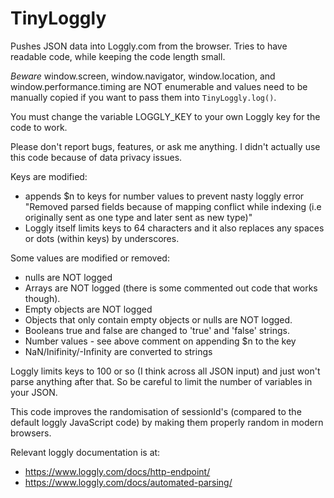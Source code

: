 # TinyLoggly

Pushes JSON data into Loggly.com from the browser. Tries to have readable code, while keeping the code length small.

*Beware* window.screen, window.navigator, window.location, and window.performance.timing are NOT enumerable and values need to be manually copied if you want to pass them into `TinyLoggly.log()`.

You must change the variable LOGGLY_KEY to your own Loggly key for the code to work.

Please don't report bugs, features, or ask me anything. I didn't actually use this code because of data privacy issues.

Keys are modified:

 - appends $n to keys for number values to prevent nasty loggly error "Removed parsed fields because of mapping conflict while indexing (i.e originally sent as one type and later sent as new type)"
 - Loggly itself limits keys to 64 characters and it also replaces any spaces or dots (within keys) by underscores.

Some values are modified or removed:

 - nulls are NOT logged
 - Arrays are NOT logged (there is some commented out code that works though).
 - Empty objects are NOT logged
 - Objects that only contain empty objects or nulls are NOT logged.
 - Booleans true and false are changed to 'true' and 'false' strings.
 - Number values - see above comment on appending $n to the key
 - NaN/Inifinity/-Infinity are converted to strings

Loggly limits keys to 100 or so (I think across all JSON input) and just won't parse anything after that. So be careful to limit the number of variables in your JSON.

This code improves the randomisation of sessionId's (compared to the default loggly JavaScript code) by making them properly random in modern browsers.

Relevant loggly documentation is at:

 - https://www.loggly.com/docs/http-endpoint/
 - https://www.loggly.com/docs/automated-parsing/
